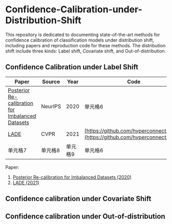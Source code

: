 # Confidence-Calibration-under-Distribution-Shift
This repository is dedicated to documenting state-of-the-art methods for confidence calibration of classification models under distribution shift, including papers and reproduction code for these methods. The distribution shift include three kinds: Label shift, Covariate shift, and Out-of-distribution.
## Confidence Calibration under Label Shift
| Paper | Source | Year| Code|
|-------|-------|-------|-------|
| [Posterior Re-calibration for Imbalanced Datasets](https://proceedings.neurips.cc/paper/2020/hash/5ca359ab1e9e3b9c478459944a2d9ca5-Abstract.html) | NeurIPS | 2020 |单元格6 |
| [LADE](https://openaccess.thecvf.com/content/CVPR2021/html/Hong_Disentangling_Label_Distribution_for_Long-Tailed_Visual_Recognition_CVPR_2021_paper.html)| CVPR|2021|[https://github.com/hyperconnect/LADE](https://github.com/hyperconnect/LADE)|
| 单元格7 | 单元格8 | 单元格9 |单元格6 |


Paper:
1. [Posterior Re-calibration for Imbalanced Datasets (2020)](https://proceedings.neurips.cc/paper/2020/hash/5ca359ab1e9e3b9c478459944a2d9ca5-Abstract.html)
2. [LADE (2021)](https://openaccess.thecvf.com/content/CVPR2021/html/Hong_Disentangling_Label_Distribution_for_Long-Tailed_Visual_Recognition_CVPR_2021_paper.html)

## Confidence calibration under Covariate Shift

## Confidence calibration under Out-of-distribution
